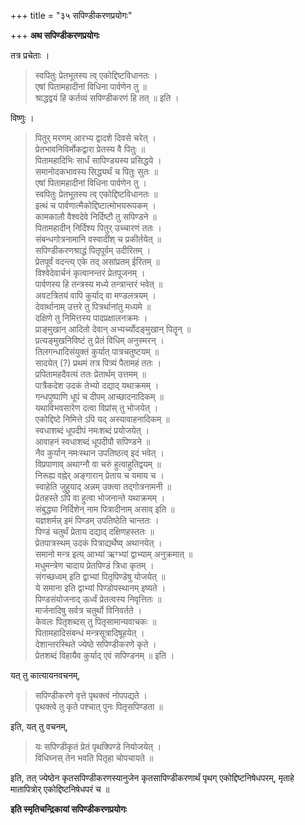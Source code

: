 +++
title = "३५ सपिण्डीकरणप्रयोगः"

+++
**अथ सपिण्डीकरणप्रयोगः**

तत्र प्रचेताः ।

> स्वपितुः प्रेतभूतस्य त्व् एकोद्दिष्टविधानतः ।  
> एषां पितामहादीनां विधिना पार्वणेन तु ॥  
> श्राद्धद्वयं हि कर्तव्यं सपिण्डीकरणं हि तत् ॥ इति ।

विष्णुः ।

> पितुर् मरणम् आरभ्य द्वादशे दिवसे चरेत् ।  
> प्रेतभावनिविर्मोकद्वारा प्रेतस्य वै पितुः ॥  
> पितामहादिभिः सार्धं सापिण्ड्यस्य प्रसिद्धये ।  
> समानोदकभावस्य सिद्ध्यर्थं च पितुः सुतः ॥  
> एषां पितामहादीनां विधिना पार्वणेन तु ।  
> स्वपितुः प्रेतभूतस्य त्व् एकोद्दिष्टविधानतः ॥  
> इत्थं च पार्वणात्मैकोद्दिष्टात्मोभयरूपकम् ।  
> कामकालौ वैश्वदेवे निर्दिष्टौ तु सपिण्डने ॥  
> पितामहादीन् निर्दिश्य पितुर् उच्चारणं ततः ।  
> संबन्धगोत्रनामानि वस्वादींश् च प्रकीर्तयेत् ॥  
> सपिण्डीकरणश्राद्धं पितृपूर्वम् उदीरितम् ।  
> प्रेतपूर्वं वदन्त्य् एके तद् असांप्रतम् ईरितम् ॥  
> विश्वेदेवार्चनं कृत्वानन्तरं प्रेतपूजनम् ।  
> पार्वणस्य हि तन्त्रस्य मध्ये तन्त्रान्तरं भवेत् ॥  
> अवटत्रितयं वापि कुर्याद् वा मण्डलत्रयम् ।  
> देवार्थानाम् उत्तरे तु पित्रर्थानांतु मध्यमे ॥  
> दक्षिणे तु निमित्तस्य पादप्रक्षालनक्रमः ।  
> प्राङ्मुखान् आदितो देवान् अभ्यर्च्योदङ्मुखान् पितॄन् ॥  
> प्रत्यङ्मुखनिविष्टं तु प्रेतं विधिम् अनुस्मरन् ।  
> तिलगन्धादिसंयुक्तं कुर्यात् पात्रचतुष्टयम् ॥  
> सादयेत् (?) प्रथमं तत्र पित्र्यं पैतामहं ततः ।  
> प्रपितामहदैवत्यं ततः प्रेतार्थम् उत्तमम् ॥  
> पात्रैकदेश उदकं तेभ्यो दद्याद् यथाक्रमम् ।  
> गन्धपुष्पाणि धूपं च दीपम् आच्छादनादिकम् ॥  
> यथाविभवसारेण दत्वा विप्रांस् तु भोजयेत् ।  
> एकोद्दिष्टे निमित्ते ऽपि यद् अस्यावाहनादिकम् ॥  
> स्वधाशब्दं धूपदीपं नमःशब्दं प्रयोजयेत् ।  
> आवाहनं स्वधाशब्दं धूपदीपौ सपिण्डने ॥  
> नैव कुर्यान् नमःस्थान उपतिष्ठत्व् इदं भवेत् ।  
> विप्रपाणाव् अथाग्नौ वा चरुं हुत्वाहुतिद्वयम् ॥  
> निरूह्य वह्नेर् अङ्गारान् प्रेताय च यमाय च ।  
> स्वाहेति जुहुयाद् अन्नम् उक्त्वा तद्गोत्रनामनी ॥  
> प्रेतहस्ते ऽपि वा हुत्वा भोजनान्ते यथाक्रमम् ।  
> संबुद्ध्या निर्दिशेन् नाम पित्रादीनाम् असाव् इति ॥  
> यज्ञशर्मन्न् इमं पिण्डम् उपतिष्ठेति चान्ततः ।  
> पिण्डं चतुर्थं प्रेताय दद्याद् दक्षिणहस्ततः ॥  
> प्रेतपात्रस्थम् उदकं पित्राद्यर्थेष्व् अथानयेत् ।  
> समानो मन्त्र इत्य् आभ्यां ऋग्भ्यां द्वाभ्याम् अनुक्रमात् ॥  
> मधुमन्त्रेण चादाय प्रेतपिण्डं त्रिधा कृतम् ।  
> संगच्छध्वम् इति द्वाभ्यां पितृपिण्डेषु योजयेत् ॥  
> ये समाना इति द्वाभ्यां पिण्डोपस्थानम् इष्यते ।  
> पिण्डसंयोजनाद् ऊर्ध्वं प्रेतत्वस्य निवृत्तितः ॥  
> मार्जनादिषु सर्वत्र चतुर्थो विनिवर्तते ।  
> केवलः पितृशब्दस् तु पितृसामान्यवाचकः ॥  
> पितामहादिसंबन्धं मन्त्रसूत्रादिषूहयेत् ।  
> देशान्तरस्थिते ज्येष्ठे सपिण्डीकरणे कृते ।  
> प्रेतशब्दं विहायैव कुर्याद् एवं सपिण्डनम् ॥ इति ।

यत् तु कात्यायनवचनम्,

> सपिण्डीकरणे वृत्ते पृथक्त्वं नोपपद्यते ।  
> पृथक्त्वे तु कृते पश्चात् पुनः पितृसपिण्डता ॥

इति, यत् तु वचनम्,

> यः सपिण्डीकृतं प्रेतं पृथक्पिण्डे नियोजयेत् ।  
> विधिघ्नस् तेन भवति पितृहा चोपचायते ॥ 

इति, तत् ज्येष्ठेन कृतसपिण्डीकरणस्यानुजेन कृतसापिण्डीकरणार्थं पृथग् एकोद्दिष्टनिषेधपरम्, मृताहे मातापित्रोर् एकोद्दिष्टनिषेधपरं च ॥

**इति स्मृतिचन्द्रिकायां सपिण्डीकरणप्रयोगः**

